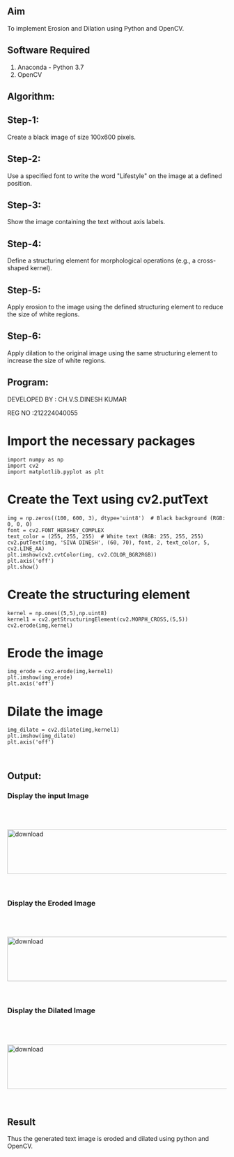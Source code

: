 
## Aim
To implement Erosion and Dilation using Python and OpenCV.
## Software Required
1. Anaconda - Python 3.7
2. OpenCV
## Algorithm:
## Step-1:
Create a black image of size 100x600 pixels.

## Step-2:
Use a specified font to write the word "Lifestyle" on the image at a defined position.

## Step-3:
Show the image containing the text without axis labels.

## Step-4:
Define a structuring element for morphological operations (e.g., a cross-shaped kernel).

## Step-5:
Apply erosion to the image using the defined structuring element to reduce the size of white regions.

## Step-6:
Apply dilation to the original image using the same structuring element to increase the size of white regions.

 
## Program:
DEVELOPED BY : CH.V.S.DINESH KUMAR

REG NO :212224040055

# Import the necessary packages
```
import numpy as np
import cv2
import matplotlib.pyplot as plt
```

# Create the Text using cv2.putText
```
img = np.zeros((100, 600, 3), dtype='uint8')  # Black background (RGB: 0, 0, 0)
font = cv2.FONT_HERSHEY_COMPLEX
text_color = (255, 255, 255)  # White text (RGB: 255, 255, 255)
cv2.putText(img, 'SIVA DINESH', (60, 70), font, 2, text_color, 5, cv2.LINE_AA)
plt.imshow(cv2.cvtColor(img, cv2.COLOR_BGR2RGB))
plt.axis('off')
plt.show()
```


# Create the structuring element

```
kernel = np.ones((5,5),np.uint8)
kernel1 = cv2.getStructuringElement(cv2.MORPH_CROSS,(5,5))
cv2.erode(img,kernel)
```

# Erode the image
```
img_erode = cv2.erode(img,kernel1)
plt.imshow(img_erode)
plt.axis('off')
```



# Dilate the image

```
img_dilate = cv2.dilate(img,kernel1)
plt.imshow(img_dilate)
plt.axis('off')



```
## Output:

### Display the input Image
<br>
<br>
<br><img width="515" height="102" alt="download" src="https://github.com/user-attachments/assets/48471973-f1ed-4ba9-8800-0dde232a0ef4" />

<br>
<br>
<br>

### Display the Eroded Image
<br>
<br>
<br><img width="515" height="102" alt="download" src="https://github.com/user-attachments/assets/3bba9358-cda1-4cb6-adad-174b366f24e3" />

<br>
<br>
<br>

### Display the Dilated Image
<br>
<br>
<br><img width="515" height="102" alt="download" src="https://github.com/user-attachments/assets/3b2c3a4b-ac2f-4851-a6d8-f7430f1e7a47" />

<br>
<br>
<br>

## Result
Thus the generated text image is eroded and dilated using python and OpenCV.
